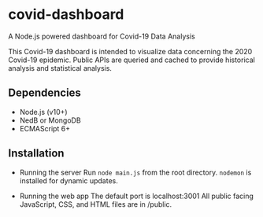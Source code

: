 # covid-dashboard

A Node.js powered dashboard for Covid-19 Data Analysis

This Covid-19 dashboard is intended to visualize data concerning the
2020 Covid-19 epidemic. Public APIs are queried and cached to provide
historical analysis and statistical analysis.
## Dependencies 
- Node.js (v10+) 
- NedB or MongoDB 
- ECMAScript 6+ 

## Installation
- Running the server 
Run `node main.js` from the root directory.
`nodemon` is installed for dynamic updates.

- Running the web app
The default port is localhost:3001
All public facing JavaScript, CSS, and HTML files are in /public.
